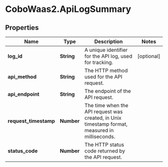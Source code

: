 # CoboWaas2.ApiLogSummary

## Properties

Name | Type | Description | Notes
------------ | ------------- | ------------- | -------------
**log_id** | **String** | A unique identifier for the API log, used for tracking. | [optional] 
**api_method** | **String** | The HTTP method used for the API request. | 
**api_endpoint** | **String** | The endpoint of the API request. | 
**request_timestamp** | **Number** | The time when the API request was created, in Unix timestamp format, measured in milliseconds. | 
**status_code** | **Number** | The HTTP status code returned by the API request. | 


